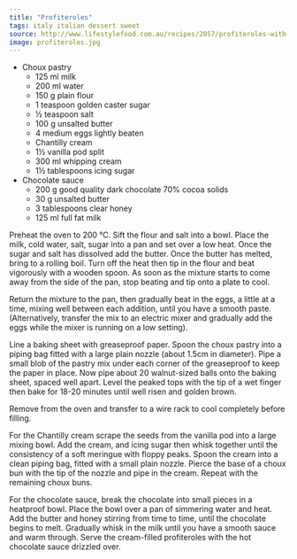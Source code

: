 ```yaml
---
title: "Profiteroles"
tags: italy italian dessert sweet
source: http://www.lifestylefood.com.au/recipes/2057/profiteroles-with-hot-chocolate-sauce
image: profiteroles.jpg
---
```

* Choux pastry
  * 125 ml milk
  * 200 ml water
  * 150 g plain flour
  * 1 teaspoon golden caster sugar
  * ½ teaspoon salt
  * 100 g unsalted butter
  * 4 medium eggs lightly beaten
  * Chantilly cream
  * 1½ vanilla pod split
  * 300 ml whipping cream
  * 1½ tablespoons icing sugar
* Chocolate sauce
  * 200 g good quality dark chocolate 70% cocoa solids
  * 30 g unsalted butter
  * 3 tablespoons clear honey
  * 125 ml full fat milk

Preheat the oven to 200 °C. Sift the flour and salt into a bowl. Place the milk, cold water, salt, sugar into a pan and set over a low heat. Once the sugar and salt has dissolved add the butter. Once the butter has melted, bring to a rolling boil. Turn off the heat then tip in the flour and beat vigorously with a wooden spoon. As soon as the mixture starts to come away from the side of the pan, stop beating and tip onto a plate to cool.

Return the mixture to the pan, then gradually beat in the eggs, a little at a time, mixing well between each addition, until you have a smooth paste. (Alternatively, transfer the mix to an electric mixer and gradually add the eggs while the mixer is running on a low setting).

Line a baking sheet with greaseproof paper. Spoon the choux pastry into a piping bag fitted with a large plain nozzle (about 1.5cm in diameter). Pipe a small blob of the pastry mix under each corner of the greaseproof to keep the paper in place. Now pipe about 20 walnut-sized balls onto the baking sheet, spaced well apart. Level the peaked tops with the tip of a wet finger then bake for 18-20 minutes until well risen and golden brown.

Remove from the oven and transfer to a wire rack to cool completely before filling.

For the Chantilly cream scrape the seeds from the vanilla pod into a large mixing bowl. Add the cream, and icing sugar then whisk together until the consistency of a soft meringue with floppy peaks. Spoon the cream into a clean piping bag, fitted with a small plain nozzle. Pierce the base of a choux bun with the tip of the nozzle and pipe in the cream. Repeat with the remaining choux buns.

For the chocolate sauce, break the chocolate into small pieces in a heatproof bowl. Place the bowl over a pan of simmering water and heat. Add the butter and honey stirring from time to time, until the chocolate begins to melt. Gradually whisk in the milk until you have a smooth sauce and warm through. Serve the cream-filled profiteroles with the hot chocolate sauce drizzled over.
